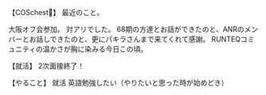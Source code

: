 【COSchest👗】
最近のこと。

大阪オフ会参加。
対アリでした。
68期の方達とお話ができたのと、ANRのメンバーとお話しできたのと、更にパキラさんまで来てくれて感謝。
RUNTEQコミュニティの温かさが胸に染みる今日この頃。

【就活】
2次面接終了！

【やること】
就活
英語勉強したい（やりたいと思った時が始めどき）
